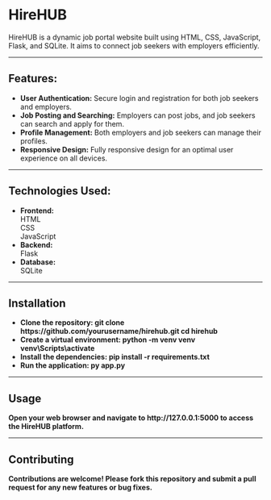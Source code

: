 # HireHUB
<p>HireHUB is a dynamic job portal website built using HTML, CSS, JavaScript, Flask, and SQLite. It aims to connect job seekers with employers efficiently.</p>
<hr>

## Features:
<ul> 
    <li>
    <b>User Authentication:</b> 
    Secure login and registration for both job seekers and employers.</li>
    <li>
    <b>Job Posting and Searching:</b>
    Employers can post jobs, and job seekers can search and apply for them.</li>
    <li>
    <b>Profile Management:</b>
    Both employers and job seekers can manage their profiles.</li>
    <li>
    <b>Responsive Design:</b> 
    Fully responsive design for an optimal user experience on all devices.</li>
</ul>
<hr>

## Technologies Used:
<ul>
    <li>
    <b>Frontend:</b>
      <br>HTML<br>CSS<br>JavaScript
    </li>
    <li>
    <b>Backend:</b><br>Flask
    </li>
    <li>
    <b>Database:</b><br>SQLite
    </li>
</ul>
<hr>

## Installation
<ul>
    <li>
    <b>Clone the repository:<b>
    git clone https://github.com/yourusername/hirehub.git cd hirehub
    <li>Create a virtual environment: python -m venv venv venv\Scripts\activate</li>
    <li>Install the dependencies: pip install -r requirements.txt</li>
    <li>Run the application: py app.py</li>
</ul>
<hr>

## Usage
<p>Open your web browser and navigate to http://127.0.0.1:5000 to access the HireHUB platform.</p>
<hr>

## Contributing 
<p>Contributions are welcome! Please fork this repository and submit a pull request for any new features or bug fixes.</p>